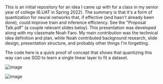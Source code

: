 This is an initial repository for an idea I came up with for a class in my senior year of college (6.UAT in Spring 2022).
The summary is that it's a form of quantization for neural networks that, if effective (and hasn't already been done), could improve train and inference efficiency.
See the "Proposal Talk.pdf" (a couple relevant slides beloy). This presentation was developed along with my classmate Noah Faro. My main contribution was the technical idea definition and plan, while Noah contributed background research, slide design, presentation structure, and probably other things I'm forgetting.

The code here is a quick proof of concept that shows that quantizing this way can use SGD to learn a single linear layer to fit a dataset.

![image](https://github.com/user-attachments/assets/cff8dd23-0333-4865-b734-4bb5d64d5048)

![image](https://github.com/user-attachments/assets/311d4148-a0b1-4c80-a368-ea08e0651c59)

